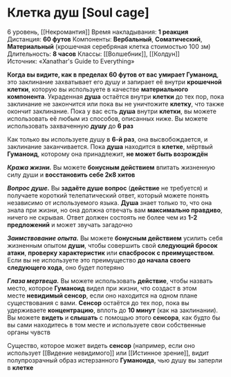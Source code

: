 # Клетка душ [Soul cage]
6 уровень, [[Некромантия]]
Время накладывания: **1 реакция**
Дистанция: **60 футов**
Компоненты: **Вербальный**, **Соматический**, **Материальный** (крошечная серебряная клетка стоимостью 100 зм)
Длительность: **8 часов**
Классы: [[Волшебник]], [[Колдун]]
Источник: «Xanathar's Guide to Everything»

**Когда вы видите, как в пределах 60 футов от вас умирает Гуманоид**, это заклинание захватывает его душу и запирает её внутри **крошечной клетки**, которую вы используете в качестве **материального компонента**. Украденная **душа** остаётся внутри **клетки** до тех пор, пока заклинание не закончится или пока вы не уничтожите **клетку**, что также окончит заклинание. Пока у вас есть **душа** внутри **клетки**, вы можете использовать её любым из способов, описанных ниже. Вы можете использовать захваченную **душу** до **6 раз**

Как только вы используете душу в **6-й раз**, она высвобождается, и заклинание заканчивается. Пока **душа** находится в **клетке**, мёртвый **Гуманоид**, которому она принадлежит, **не может быть возрождён**

**_Кража жизни._** Вы можете **бонусным действием** впитать жизненную силу души и **восстановить себе 2к8 хитов**

**_Вопрос душе._** Вы **задаёте душе вопрос** (**действие** не требуется) и получаете короткий телепатический ответ, который можете понять независимо от используемого языка. **Душа** знает только то, что она знала при жизни, но она должна отвечать вам **максимально правдиво**, ничего не скрывая. Ответ должен состоять не более чем из **1-2 предложений** и может звучать загадочно

**_Заимствование опыта._** Вы можете **бонусным действием** усилить себя жизненным опытом **души**, чтобы совершить свой **следующий бросок атаки**, **проверку характеристик** или **спасбросок с преимуществом**. Если вы не используете это преимущество **до начала своего следующего хода**, оно будет потеряно

**_Глаза мертвеца._** Вы можете использовать **действие**, чтобы назвать место, которое **Гуманоид** видел при жизни, что создаст в этом месте **невидимый сенсор**, если оно находится на одном плане существования с вами. **Сенсор** остаётся до тех пор, пока вы удерживаете **концентрацию**, вплоть до **10 минут** (как на заклинании). Вы можете **видеть** и **слышать** с помощью этого **сенсора**, как будто бы вы сами находитесь в том месте и используете свои собственные органы чувств

Существо, которое может видеть **сенсор** (например, если оно использует [[Видение невидимого]] или [[Истинное зрение]], видит полупрозрачный образ истерзанного **Гуманоида**, чью душу вы заперли в **клетке**